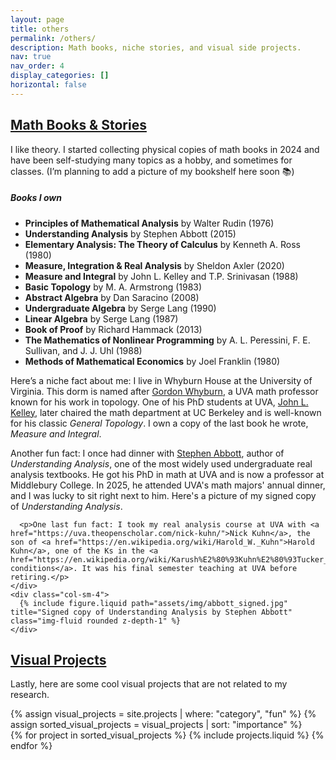 ```yaml
---
layout: page
title: others
permalink: /others/
description: Math books, niche stories, and visual side projects.
nav: true
nav_order: 4
display_categories: []
horizontal: false
---
```


<!-- pages/others.md -->
<div class="projects">
  <!-- Math Books Section -->
  <a id="books" href=".#books">
    <h2 class="category">Math Books & Stories</h2>
  </a>
  <p>I like theory. I started collecting physical copies of math books in 2024 and have been self-studying many topics as a hobby, and sometimes for classes. (I’m planning to add a picture of my bookshelf here soon 📚)</p>

  
  <div class="row">
    <div class="col-sm-12">
      <h5>Books I own</h5>
      <ul>
        <li><strong>Principles of Mathematical Analysis</strong> by Walter Rudin (1976)</li>
        <li><strong>Understanding Analysis</strong> by Stephen Abbott (2015)</li>
        <li><strong>Elementary Analysis: The Theory of Calculus</strong> by Kenneth A. Ross (1980)</li>
        <li><strong>Measure, Integration & Real Analysis</strong> by Sheldon Axler (2020)</li>
        <li><strong>Measure and Integral</strong> by John L. Kelley and T.P. Srinivasan (1988)</li>
        <li><strong>Basic Topology</strong> by M. A. Armstrong (1983)</li>
        <li><strong>Abstract Algebra</strong> by Dan Saracino (2008)</li>
        <li><strong>Undergraduate Algebra</strong> by Serge Lang (1990)</li>
        <li><strong>Linear Algebra</strong> by Serge Lang (1987)</li>
        <li><strong>Book of Proof</strong> by Richard Hammack (2013)</li>
        <li><strong>The Mathematics of Nonlinear Programming</strong> by A. L. Peressini, F. E. Sullivan, and J. J. Uhl (1988) </li>
        <li><strong>Methods of Mathematical Economics</strong> by Joel Franklin (1980)</li>
      </ul>
    </div>
  </div>
  <p>Here’s a niche fact about me: I live in Whyburn House at the University of Virginia. This dorm is named after <a href="https://en.wikipedia.org/wiki/Gordon_Whyburn">Gordon Whyburn</a>, a UVA math professor known for his work in topology. One of his PhD students at UVA, <a href="https://en.wikipedia.org/wiki/John_L._Kelley">John L. Kelley</a>, later chaired the math department at UC Berkeley and is well-known for his classic <em>General Topology</em>. I own a copy of the last book he wrote, <em>Measure and Integral</em>.</p>

  <div class="row">
    <div class="col-sm-8">
      <p>Another fun fact: I once had dinner with <a href="https://www.middlebury.edu/college/people/stephen-abbott">Stephen Abbott</a>, author of <em>Understanding Analysis</em>, one of the most widely used undergraduate real analysis textbooks. He got his PhD in math at UVA and is now a professor at Middlebury College. In 2025, he attended UVA's math majors' annual dinner, and I was lucky to sit right next to him. Here's a picture of my signed copy of <em>Understanding Analysis</em>.</p>

      <p>One last fun fact: I took my real analysis course at UVA with <a href="https://uva.theopenscholar.com/nick-kuhn/">Nick Kuhn</a>, the son of <a href="https://en.wikipedia.org/wiki/Harold_W._Kuhn">Harold Kuhn</a>, one of the Ks in the <a href="https://en.wikipedia.org/wiki/Karush%E2%80%93Kuhn%E2%80%93Tucker_conditions">KKT conditions</a>. It was his final semester teaching at UVA before retiring.</p>
    </div>
    <div class="col-sm-4">
      {% include figure.liquid path="assets/img/abbott_signed.jpg" title="Signed copy of Understanding Analysis by Stephen Abbott" class="img-fluid rounded z-depth-1" %}
    </div>
  </div>

  <!-- Visual Projects Section -->
  <a id="fun" href=".#fun">
    <h2 class="category">Visual Projects</h2>
  </a>
  <p>Lastly, here are some cool visual projects that are not related to my research.</p>
  {% assign visual_projects = site.projects | where: "category", "fun" %}
  {% assign sorted_visual_projects = visual_projects | sort: "importance" %}
  <div class="row row-cols-1 row-cols-md-3">
    {% for project in sorted_visual_projects %}
      {% include projects.liquid %}
    {% endfor %}
  </div>
</div> 